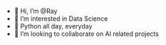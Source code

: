 - 👋 Hi, I’m @Ray
- 👀 I’m interested in Data Science
- 🌱 Python all day, everyday
- 💞️ I’m looking to collaborate on AI related projects

<!---
Rayen-bensoltane/Rayen-bensoltane is a ✨ special ✨ repository because its `README.md` (this file) appears on your GitHub profile.
You can click the Preview link to take a look at your changes.
--->
